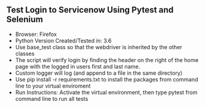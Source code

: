 ## Test Login to Servicenow Using Pytest and Selenium
* Browser: Firefox
* Python Version Created/Tested in: 3.6
* Use base_test class so that the webdriver is inherited by the other classes
* The script will verify login by finding the header on the right of the home page with the logged in users first and last name.
* Custom logger will log (and append to a file in the same directory)
* Use pip install -r requirements.txt to install the packages from command line to your virtual enviroment
* Run Instructions: Activate the virtual environment, then type pytest from command line to run all tests
